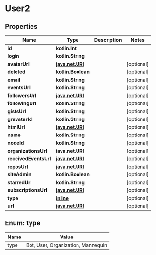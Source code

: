 
# User2

## Properties
Name | Type | Description | Notes
------------ | ------------- | ------------- | -------------
**id** | **kotlin.Int** |  | 
**login** | **kotlin.String** |  | 
**avatarUrl** | [**java.net.URI**](java.net.URI.md) |  |  [optional]
**deleted** | **kotlin.Boolean** |  |  [optional]
**email** | **kotlin.String** |  |  [optional]
**eventsUrl** | **kotlin.String** |  |  [optional]
**followersUrl** | [**java.net.URI**](java.net.URI.md) |  |  [optional]
**followingUrl** | **kotlin.String** |  |  [optional]
**gistsUrl** | **kotlin.String** |  |  [optional]
**gravatarId** | **kotlin.String** |  |  [optional]
**htmlUrl** | [**java.net.URI**](java.net.URI.md) |  |  [optional]
**name** | **kotlin.String** |  |  [optional]
**nodeId** | **kotlin.String** |  |  [optional]
**organizationsUrl** | [**java.net.URI**](java.net.URI.md) |  |  [optional]
**receivedEventsUrl** | [**java.net.URI**](java.net.URI.md) |  |  [optional]
**reposUrl** | [**java.net.URI**](java.net.URI.md) |  |  [optional]
**siteAdmin** | **kotlin.Boolean** |  |  [optional]
**starredUrl** | **kotlin.String** |  |  [optional]
**subscriptionsUrl** | [**java.net.URI**](java.net.URI.md) |  |  [optional]
**type** | [**inline**](#Type) |  |  [optional]
**url** | [**java.net.URI**](java.net.URI.md) |  |  [optional]


<a id="Type"></a>
## Enum: type
Name | Value
---- | -----
type | Bot, User, Organization, Mannequin



